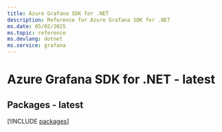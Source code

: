 ```yaml
---
title: Azure Grafana SDK for .NET
description: Reference for Azure Grafana SDK for .NET
ms.date: 05/02/2025
ms.topic: reference
ms.devlang: dotnet
ms.service: grafana
---
```

# Azure Grafana SDK for .NET - latest
## Packages - latest
[!INCLUDE [packages](grafana-index.md)]